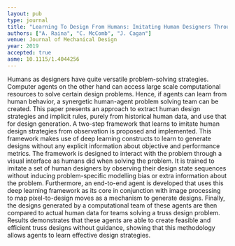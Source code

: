 ```yaml
---
layout: pub
type: journal
title: "Learning To Design From Humans: Imitating Human Designers Through Deep Learning"
authors: ["A. Raina", "C. McComb", "J. Cagan"]
venue: Journal of Mechanical Design
year: 2019
accepted: true
asme: 10.1115/1.4044256
---
```

Humans as designers have quite versatile problem-solving strategies. Computer agents on the other hand can access large scale computational resources to solve certain design problems. Hence, if agents can learn from human behavior, a synergetic human-agent problem solving team can be created. This paper presents an approach to extract human design strategies and implicit rules, purely from historical human data, and use that for design generation. A two-step framework that learns to imitate human design strategies from observation is proposed and implemented. This framework makes use of deep learning constructs to learn to generate designs without any explicit information about objective and performance metrics. The framework is designed to interact with the problem through a visual interface as humans did when solving the problem. It is trained to imitate a set of human designers by observing their design state sequences without inducing problem-specific modelling bias or extra information about the problem. Furthermore, an end-to-end agent is developed that uses this deep learning framework as its core in conjunction with image processing to map pixel-to-design moves as a mechanism to generate designs. Finally, the designs generated by a computational team of these agents are then compared to actual human data for teams solving a truss design problem. Results demonstrates that these agents are able to create feasible and efficient truss designs without guidance, showing that this methodology allows agents to learn effective design strategies.
